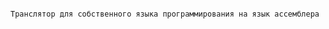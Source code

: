                                                                     Транслятор для собственного языка программирования на язык ассемблера
